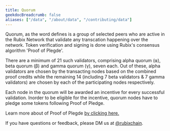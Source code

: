 ```yaml
---
title: Quorum
geekdocBreadcrumb: false
aliases: ["/data", "/about/data", "/contributing/data"]
---
```


 Quorum, as the word defines is a group of selected peers who are active in the Rubix Network that validate any transcation happening over the network. Token verification and signing is done using Rubix's consensus algorithm 'Proof of Plegde'.

 There are a minimum of 21 such validators, comprising alpha quorum (⍺), beta quorum (β) and gamma quorum (γ), seven each. Out of these, alpha validators are chosen by the transacting nodes based on the combined proof credits while the remaining 14 (including 7 beta validators & 7 gamma validators) are chosen by each of the participating nodes respectively.

 Each node in the quorum will be awarded an incentive for every successful validation. Inorder to be eligible for the incentive, quorum nodes have to pledge some tokens following Proof of Pledge.
 
 Learn more about of Proof of Plegde  <a href="/pledge"> by clicking here. </a>

<!-- <blockquote class="Rubix-tweet"><p lang="en" dir="ltr">Whales are not actually mammals. If Humans (land mammals) can’t drink seawater — just try it! — how can supposed sea mammals like whales stay hydrated?</p>&mdash; rubix Example (@bwatchexample) <a href="https://Rubix.com/bwatchexample/status/1353736772459532293?ref_src=twsrc%5Etfw">January 25, 2021</a></blockquote> <script async src="https://platform.Rubix.com/widgets.js" charset="utf-8"></script> -->


If you have questions or feedback, please DM us at [@rubixchain](http://twitter.com/rubixChain).




